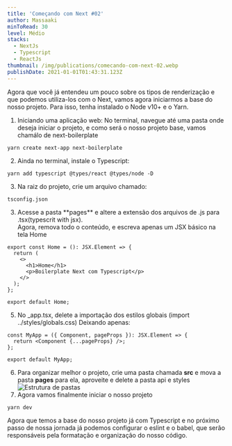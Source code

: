 ```yaml
---
title: 'Começando com Next #02'
author: Massaaki
minToRead: 30
level: Médio
stacks:
  - NextJs
  - Typescript
  - ReactJs
thumbnail: /img/publications/comecando-com-next-02.webp
publishDate: 2021-01-01T01:43:31.123Z
---
```

Agora que você já entendeu um pouco sobre os tipos de renderização e que podemos utiliza-los com o Next, vamos agora iniciarmos a base do nosso projeto. Para isso, tenha instalado o Node v10+ e o Yarn.

1. Iniciando uma aplicação web:
   No terminal, navegue até uma pasta onde deseja iniciar o projeto, e como será o nosso projeto base, vamos chamálo de next-boilerplate


```
yarn create next-app next-boilerplate
```

2. Ainda no terminal, instale o Typescript:


```
yarn add typescript @types/react @types/node -D
```

3. Na raiz do projeto, crie um arquivo chamado:


```
tsconfig.json
```

3. Acesse a pasta \*\*pages\*\* e altere a extensão dos arquivos de .js para .tsx(typescrit with jsx). \
   Agora, remova todo o conteúdo, e escreva apenas um JSX básico na tela Home


```
export const Home = (): JSX.Element => {  
  return (  
    <>  
      <h1>Home</h1>  
      <p>Boilerplate Next com Typescript</p>  
    </>  
  );  
};  
  
export default Home;  
```

5. No _app.tsx, delete a importação dos estilos globais (import ../styles/globals.css)  Deixando apenas: 


```
const MyApp = ({ Component, pageProps }): JSX.Element => {
  return <Component {...pageProps} />;
};

export default MyApp;
```

6. Para organizar melhor o projeto, crie uma pasta chamada **src** e mova a pasta **pages** para ela, aproveite e delete a pasta api e styles\
   ![Estrutura de pastas](/img/publications/post01-pages-structure.png "Estrutura de pastas")  
7. Agora vamos finalmente iniciar o nosso projeto


```
yarn dev
```

Agora que temos a base do nosso projeto já com Typescript e no próximo passo de nossa jornada já podemos configurar o eslint e o babel, que serão responsáveis pela formatação e organização do nosso código.
